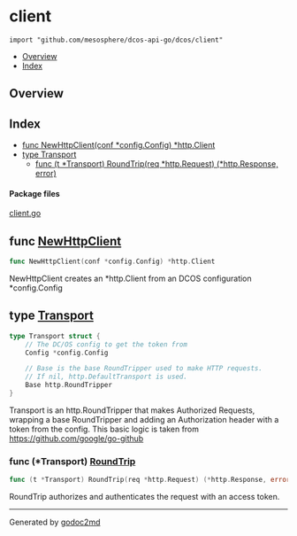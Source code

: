

# client
`import "github.com/mesosphere/dcos-api-go/dcos/client"`

* [Overview](#pkg-overview)
* [Index](#pkg-index)

## <a name="pkg-overview">Overview</a>



## <a name="pkg-index">Index</a>
* [func NewHttpClient(conf *config.Config) *http.Client](#NewHttpClient)
* [type Transport](#Transport)
  * [func (t *Transport) RoundTrip(req *http.Request) (*http.Response, error)](#Transport.RoundTrip)


#### <a name="pkg-files">Package files</a>
[client.go](/src/github.com/mesosphere/dcos-api-go/dcos/client/client.go) 





## <a name="NewHttpClient">func</a> [NewHttpClient](/src/target/client.go?s=1277:1329#L58)
``` go
func NewHttpClient(conf *config.Config) *http.Client
```
NewHttpClient creates an *http.Client from an DCOS configuration *config.Config




## <a name="Transport">type</a> [Transport](/src/target/client.go?s=432:653#L23)
``` go
type Transport struct {
    // The DC/OS config to get the token from
    Config *config.Config

    // Base is the base RoundTripper used to make HTTP requests.
    // If nil, http.DefaultTransport is used.
    Base http.RoundTripper
}
```
Transport is an http.RoundTripper that makes Authorized Requests,
wrapping a base RoundTripper and adding an Authorization header
with a token from the config.
This basic logic is taken from <a href="https://github.com/google/go-github">https://github.com/google/go-github</a>










### <a name="Transport.RoundTrip">func</a> (\*Transport) [RoundTrip](/src/target/client.go?s=853:925#L41)
``` go
func (t *Transport) RoundTrip(req *http.Request) (*http.Response, error)
```
RoundTrip authorizes and authenticates the request with an
access token.








- - -
Generated by [godoc2md](http://godoc.org/github.com/davecheney/godoc2md)
